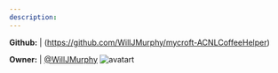 ```yaml
---
description: 
---
```



**Github:** | (https://github.com/WillJMurphy/mycroft-ACNLCoffeeHelper)

**Owner:** | [@WillJMurphy](https://github.com/WillJMurphy) ![avatart](https://avatars1.githubusercontent.com/u/24474651?v=4)

